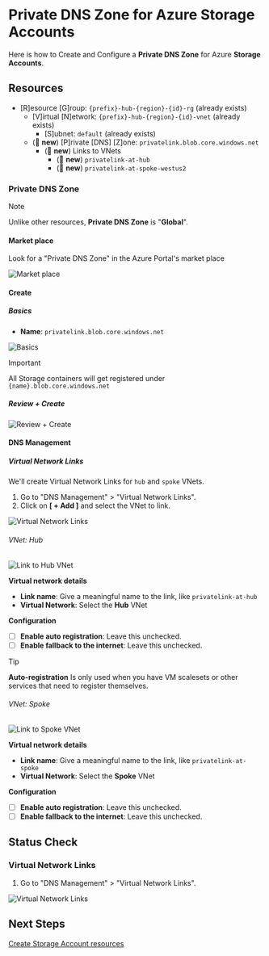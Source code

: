 # Private DNS Zone for Azure Storage Accounts

Here is how to Create and Configure a **Private DNS Zone** for Azure **Storage Accounts**.

## Resources

- [R]esource [G]roup: `{prefix}-hub-{region}-{id}-rg` (already exists)
  - [V]irtual [N]etwork: `{prefix}-hub-{region}-{id}-vnet` (already exists)
    - [S]ubnet: `default` (already exists)
  - (🌟 **new**) [P]rivate [DNS] [Z]one: `privatelink.blob.core.windows.net`
    - (🌟 **new**) Links to VNets
      - (🌟 **new**) `privatelink-at-hub`
      - (🌟 **new**) `privatelink-at-spoke-westus2`

### Private DNS Zone

> [!NOTE]
> Unlike other resources, **Private DNS Zone** is "**Global**".

#### Market place

Look for a "Private DNS Zone" in the Azure Portal's market place

![Market place](../../../../assets/img/azure/market/pdnsz/logo.png)

#### Create

##### Basics

- **Name**: `privatelink.blob.core.windows.net`

![Basics](../../../../assets/img/azure/solution/vnets/hub/pdnsz/st/create/basics.png)

> [!IMPORTANT]
> All Storage containers will get registered under `{name}.blob.core.windows.net`

##### Review + Create

![Review + Create](../../../../assets/img/azure/solution/vnets/hub/pdnsz/st/create/review.png)

#### DNS Management

##### Virtual Network Links

We'll create Virtual Network Links for `hub` and `spoke` VNets.

1. Go to "DNS Management" > "Virtual Network Links".
1. Click on **[ + Add ]** and select the VNet to link.

![Virtual Network Links](../../../../assets/img/azure/solution/vnets/hub/pdnsz/st/dns_management/virtual_network_links/empty.png)

###### VNet: Hub

![Link to Hub VNet](../../../../assets/img/azure/solution/vnets/hub/pdnsz/st/dns_management/virtual_network_links/hub.png)

**Virtual network details**

- **Link name**: Give a meaningful name to the link, like `privatelink-at-hub`
- **Virtual Network**: Select the **Hub** VNet

**Configuration**

- [ ] **Enable auto registration**: Leave this unchecked.
- [ ] **Enable fallback to the internet**: Leave this unchecked.

<!-- prettier-ignore-start -->
> [!TIP]
> **Auto-registration** Is only used when you have VM scalesets or other services that need to register themselves.
<!-- prettier-ignore-end -->

###### VNet: Spoke

![Link to Spoke VNet](../../../../assets/img/azure/solution/vnets/hub/pdnsz/st/dns_management/virtual_network_links/spoke.png)

**Virtual network details**

- **Link name**: Give a meaningful name to the link, like `privatelink-at-spoke`
- **Virtual Network**: Select the **Spoke** VNet

**Configuration**

- [ ] **Enable auto registration**: Leave this unchecked.
- [ ] **Enable fallback to the internet**: Leave this unchecked.

## Status Check

### Virtual Network Links

1. Go to "DNS Management" > "Virtual Network Links".

![Virtual Network Links](../../../../assets/img/azure/solution/vnets/hub/pdnsz/st/dns_management/virtual_network_links/all.png)

## Next Steps

[Create Storage Account resources](./st.md)
